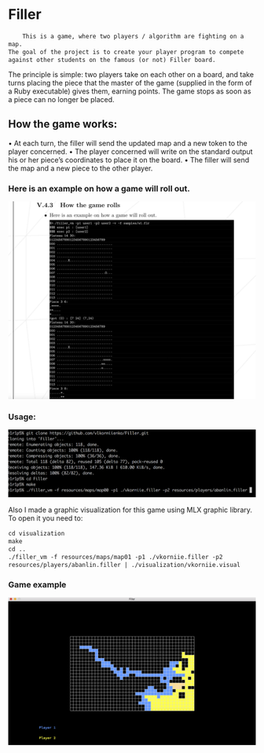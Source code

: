 # Filler

    	This is a game, where two players / algorithm are fighting on a map.
	The goal of the project is to create your player program to compete against other students on the famous (or not) Filler board. 

The principle is simple: two players take on each other on a board, and take turns placing the piece that the master of the game (supplied in the form of a Ruby executable) gives them, earning points. The game stops as soon as a piece can no longer be placed.

   ## How the game works:
   • At each turn, the filler will send the updated map and a new token to the player concerned.
   • The player concerned will write on the standard output his or her piece’s coordinates to place it on the board.
   • The filler will send the map and a new piece to the other player.
   
  ### Here is an example on how a game will roll out.
  ![](https://github.com/vlkorniienko/Filler/blob/master/example.png)
 
  ### Usage:
![](https://github.com/vlkorniienko/Filler/blob/master/Usage.png)

Also I made a graphic visualization for this game using MLX graphic library. To open it you need to:
```
cd visualization
make
cd ..
./filler_vm -f resources/maps/map01 -p1 ./vkorniie.filler -p2 resources/players/abanlin.filler | ./visualization/vkorniie.visual
```

### Game example
![](https://github.com/vlkorniienko/Filler/blob/master/visual.png)
